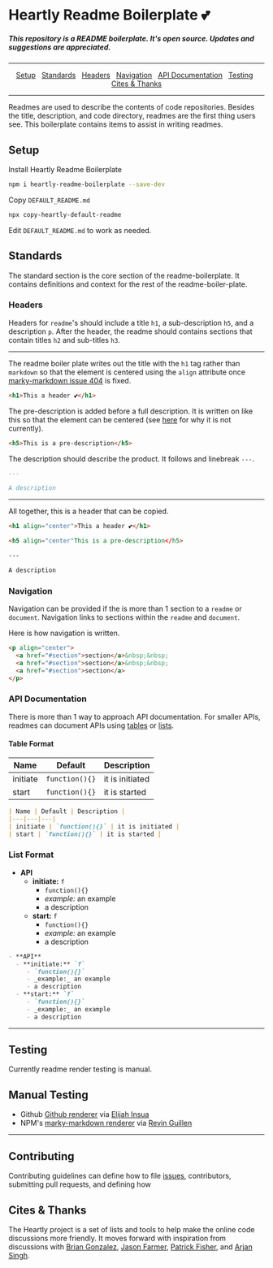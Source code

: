 <h1>Heartly Readme Boilerplate 💕</h1>

<h5>This repository is a README boilerplate. It's open source. Updates and suggestions are appreciated.</h5>

---

<p align="center">
  <a href="#setup">Setup</a>&nbsp;&nbsp;
  <a href="#standards">Standards</a>&nbsp;&nbsp;
  <a href="#headers">Headers</a>&nbsp;&nbsp;
  <a href="#navigation">Navigation</a>&nbsp;&nbsp;
  <a href="#api-documentation">API Documentation</a>&nbsp;&nbsp;
  <a href="#testing">Testing</a>&nbsp;&nbsp;
  <a href="#cite">Cites & Thanks</a>
</p>

---

Readmes are used to describe the contents of code repositories. Besides the title, description, and code directory, readmes are the first thing users see. This boilerplate contains items to assist in writing readmes.

## Setup

Install Heartly Readme Boilerplate
```bash
npm i heartly-readme-boilerplate --save-dev
```

Copy `DEFAULT_README.md`
```bash
npx copy-heartly-default-readme
```

Edit `DEFAULT_README.md` to work as needed.

## Standards

The standard section is the core section of the readme-boilerplate. It contains definitions and context for the rest of the readme-boiler-plate.

###  Headers

Headers for `readme`'s should include a title `h1`, a sub-description `h5`, and a description `p`. After the header, the readme should contains sections that contain titles `h2` and sub-titles `h3`.

---

The readme boiler plate writes out the title with the `h1` tag rather than `markdown` so that the element is centered using the `align` attribute once [marky-markdown issue 404](https://github.com/npm/marky-markdown/issues/404) is fixed. 

```html
<h1>This a header 💕</h1>
```

The pre-description is added before a full description. It is written on like this so that the element can be centered (see [here](https://github.com/npm/marky-markdown/issues/404) for why it is not currently).

```html
<h5>This is a pre-description</h5>
```

The description should describe the product. It follows and linebreak `---`.

```markdown
---

A description
```


---


All together, this is a header that can be copied.

```html
<h1 align="center">This a header 💕</h1>

<h5 align="center"This is a pre-description</h5>

---

A description
```

### Navigation

Navigation can be provided if the is more than 1 section to a `readme` or `document`. Navigation links to sections within the `readme` and `document`.

Here is how navigation is written.

```html
<p align="center">
  <a href="#section">section</a>&nbsp;&nbsp;
  <a href="#section">section</a>&nbsp;&nbsp;
  <a href="#section">section</a>
</p>
```


### API Documentation

There is more than 1 way to approach API documentation. For smaller APIs, readmes can document APIs using [tables](#table-format) or [lists](#list-format).

#### Table Format

| Name | Default | Description |
|---|---|---|
| initiate | `function(){}` | it is initiated |
| start | `function(){}` | it is started |

```md
| Name | Default | Description |
|---|---|---|
| initiate | `function(){}` | it is initiated |
| start | `function(){}` | it is started |
```

### List Format

- **API**
  - **initiate:** `f`
     - `function(){}`
     - _example:_ an example
     - a description
  - **start:** `f`
     - `function(){}`
     - _example:_ an example
     - a description

```md
- **API**
  - **initiate:** `f`
     - `function(){}`
     - _example:_ an example
     - a description
  - **start:** `f`
     - `function(){}`
     - _example:_ an example
     - a description
```

----

## Testing

Currently readme render testing is manual. 

## Manual Testing

- Github [Github renderer](http://tmpvar.com/markdown.html) via [Elijah Insua](https://github.com/tmpvar)
- NPM's [marky-markdown renderer](https://revin.github.io/marky-markdown/) via [Revin Guillen](https://github.com/revin)

----

## Contributing

Contributing guidelines can define how to file [issues](https://github.com/heartly/readme-boilerplate/issues), contributors, submitting pull requests, and defining how

<h2 id="cite">Cites & Thanks</h2>

The Heartly project is a set of lists and tools to help make the online code discussions more friendly. It moves forward with inspiration from discussions with [Brian Gonzalez](https://www.briangonzalez.org/), [Jason Farmer](https://github.com/jacefarm), [Patrick Fisher](https://github.com/pwfisher), and [Arjan Singh](https://github.com/arjansingh).


